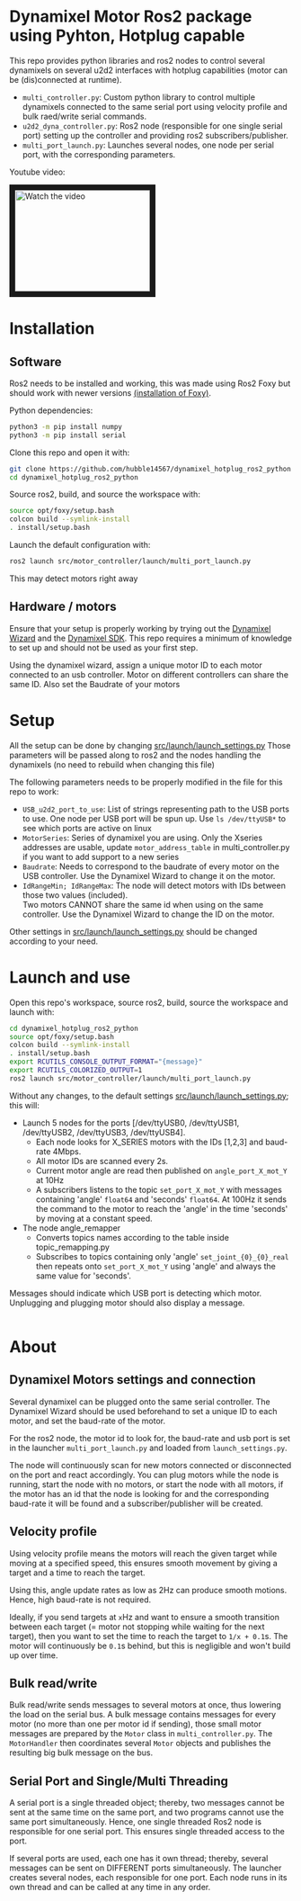 # Dynamixel Motor Ros2 package using Pyhton, Hotplug capable

This repo provides python libraries and ros2 nodes to control several dynamixels on several u2d2 interfaces 
with hotplug capabilities (motor can be (dis)connected at runtime).

- `multi_controller.py`: Custom python library to control multiple dynamixels connected to the same serial port 
using velocity profile and bulk raed/write serial commands.
- `u2d2_dyna_controller.py`: Ros2 node (responsible for one single serial port) 
setting up the controller and providing ros2 subscribers/publisher.
- `multi_port_launch.py`: Launches several nodes, one node per serial port, with the corresponding parameters.

Youtube video:

<a href="http://www.youtube.com/watch?feature=player_embedded&v=wYH8rg-nyjc" target="_blank">
 <img src="http://img.youtube.com/vi/wYH8rg-nyjc/mqdefault.jpg" alt="Watch the video" width="240" height="180" border="10" />
</a>

# Installation

## Software

Ros2 needs to be installed and working, this was made using Ros2 Foxy but should work with newer versions [(installation of Foxy)](https://docs.ros.org/en/foxy/Installation.html).

Python dependencies:
```bash
python3 -m pip install numpy
python3 -m pip install serial
```

Clone this repo and open it with:
```bash
git clone https://github.com/hubble14567/dynamixel_hotplug_ros2_python
cd dynamixel_hotplug_ros2_python
```

Source ros2, build, and source the workspace with:
```bash
source opt/foxy/setup.bash
colcon build --symlink-install
. install/setup.bash
```

Launch the default configuration with:
```bash
ros2 launch src/motor_controller/launch/multi_port_launch.py
```

This may detect motors right away

## Hardware / motors

Ensure that your setup is properly working by trying out the
[Dynamixel Wizard](https://emanual.robotis.com/docs/en/software/dynamixel/dynamixel_wizard2/)
and the [Dynamixel SDK](https://emanual.robotis.com/docs/en/software/dynamixel/dynamixel_sdk/overview/).
This repo requires a minimum of knowledge to set up and should not be used as your first step.

Using the dynamixel wizard, assign a unique motor ID to each motor connected to an usb controller. 
Motor on different controllers can share the same ID. Also set the Baudrate of your motors

# Setup

All the setup can be done by changing [src/launch/launch_settings.py](https://github.com/hubble14567/dynamixel_with_ros2/blob/60a4ab21f1bc3ffd34d84ef4dbea916901f28f65/src/motor_controller/launch/launch_settings.py)
Those parameters will be passed along to ros2 and the nodes handling the dynamixels (no need to rebuild when changing this file)

The following parameters needs to be properly modified in the file for this repo to work:
- `USB_u2d2_port_to_use`: List of strings representing path to the USB ports to use. 
One node per USB port will be spun up.
Use `ls /dev/ttyUSB*` to see which ports are active on linux
- `MotorSeries`: Series of dynamixel you are using. 
Only the Xseries addresses are usable, update `motor_address_table` in multi_controller.py 
if you want to add support to a new series
- `Baudrate`: Needs to correspond to the baudrate of every motor on the USB controller. 
Use the Dynamixel Wizard to change it on the motor.
- `IdRangeMin; IdRangeMax`: The node will detect motors with IDs between those two values (included).  
Two motors CANNOT share the same id when using on the same controller.
Use the Dynamixel Wizard to change the ID on the motor.

Other settings in [src/launch/launch_settings.py](https://github.com/hubble14567/dynamixel_with_ros2/blob/60a4ab21f1bc3ffd34d84ef4dbea916901f28f65/src/motor_controller/launch/launch_settings.py)
should be changed according to your need.

# Launch and use

Open this repo's workspace, source ros2, build, source the workspace and launch with:
```bash
cd dynamixel_hotplug_ros2_python
source opt/foxy/setup.bash
colcon build --symlink-install
. install/setup.bash
export RCUTILS_CONSOLE_OUTPUT_FORMAT="{message}"
export RCUTILS_COLORIZED_OUTPUT=1
ros2 launch src/motor_controller/launch/multi_port_launch.py
```

Without any changes, to the default settings [src/launch/launch_settings.py](https://github.com/hubble14567/dynamixel_with_ros2/blob/60a4ab21f1bc3ffd34d84ef4dbea916901f28f65/src/motor_controller/launch/launch_settings.py); 
this will: 
- Launch 5 nodes for the ports [/dev/ttyUSB0, /dev/ttyUSB1, /dev/ttyUSB2, /dev/ttyUSB3, /dev/ttyUSB4]. 
  - Each node looks for X_SERIES motors with the IDs [1,2,3] and baud-rate 4Mbps.
  - All motor IDs are scanned every 2s.
  - Current motor angle are read then published on `angle_port_X_mot_Y` at 10Hz
  - A subscribers listens to the topic `set_port_X_mot_Y` with messages containing 'angle' `float64` and 'seconds' `float64`.
  At 100Hz it sends the command to the motor to reach the 'angle' in the time 'seconds' by moving at a constant speed.
- The node angle_remapper 
  - Converts topics names according to the table inside topic_remapping.py
  - Subscribes to topics containing only 'angle' `set_joint_{0}_{0}_real` then repeats onto `set_port_X_mot_Y` 
using 'angle' and always the same value for 'seconds'.

Messages should indicate which USB port is detecting which motor. 
Unplugging and plugging motor should also display a message.

```bash

```

# About
## Dynamixel Motors settings and connection

Several dynamixel can be plugged onto the same serial controller. 
The Dynamixel Wizard should be used beforehand to set a unique ID to each motor, and set the baud-rate of the motor.

For the ros2 node, the motor id to look for, the baud-rate and usb port is set in the launcher `multi_port_launch.py`
and loaded from `launch_settings.py`.

The node will continuously scan for new motors connected or disconnected on the port and react accordingly.
You can plug motors while the node is running, start the node with no motors, or start the node with all motors, 
if the motor has an id that the node is looking for and the corresponding baud-rate
it will be found and a subscriber/publisher will be created.

## Velocity profile

Using velocity profile means the motors will reach the given target while moving at a specified speed, 
this ensures smooth movement by giving a target and a time to reach the target. 

Using this, angle update rates as low as 2Hz can produce smooth motions. Hence, high baud-rate is not required.

Ideally, if you send targets at `x`Hz and want to ensure a smooth transition between each target
(= motor not stopping while waiting for the next target),
then you want to set the time to reach the target to `1/x + 0.1`s. 
The motor will continuously be `0.1`s behind, but this is negligible and won't build up over time.

## Bulk read/write

Bulk read/write sends messages to several motors at once, thus lowering the load on the serial bus.
A bulk message contains messages for every motor (no more than one per motor id if sending), 
those small motor messages are prepared by the `Motor` class in `multi_controller.py`. 
The `MotorHandler` then coordinates several `Motor` objects and publishes the resulting big bulk message on the bus.

## Serial Port and Single/Multi Threading

A serial port is a single threaded object; thereby, two messages cannot be sent at the same time on the same port, 
and two programs cannot use the same port simultaneously.
Hence, one single threaded Ros2 node is responsible for one serial port. This ensures single threaded access to the port.

If several ports are used, each one has it own thread; thereby, several messages can be sent on DIFFERENT ports simultaneously.
The launcher creates several nodes, each responsible for one port. 
Each node runs in its own thread and can be called at any time in any order.



[//]: # (connecting usbv through WSL https://devblogs.microsoft.com/commandline/connecting-usb-devices-to-wsl/)

[//]: # ()
[//]: # (```bash)

[//]: # (usbipd wsl attach --busid 3-2)

[//]: # (```)
